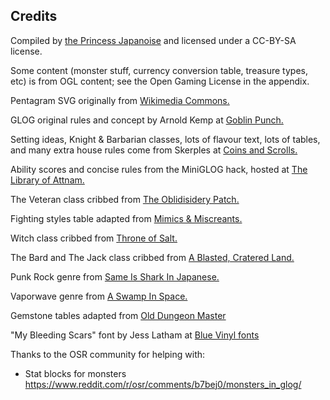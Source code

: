 ## Credits

Compiled by [the Princess Japanoise](https://github.com/japanoise) and licensed
under a CC-BY-SA license.

Some content (monster stuff, currency conversion table, treasure types, etc) is
from OGL content; see the Open Gaming License in the appendix.

Pentagram SVG originally from [Wikimedia
Commons.](https://commons.wikimedia.org/wiki/File:Pentagram4.svg)

GLOG original rules and concept by Arnold Kemp at [Goblin
Punch.](https://goblinpunch.blogspot.com/)

Setting ideas, Knight & Barbarian classes, lots of flavour text, lots of tables,
and many extra house rules come from Skerples at [Coins and
Scrolls.](https://coinsandscrolls.blogspot.com/)

Ability scores and concise rules from the MiniGLOG hack, hosted at [The Library
of Attnam.](https://attnam.blogspot.com)

The Veteran class cribbed from [The Oblidisidery
Patch.](https://oblidisideryptch.blogspot.com/2019/03/glog-class-veteran.html?m=1)

Fighting styles table adapted from [Mimics &
Miscreants.](https://docs.google.com/document/d/104Zgs7DzWrfKg6FfMLSVnqzHjoRXLmijmzABbRI0vnI/edit)

Witch class cribbed from [Throne of
Salt.](https://throneofsalt.blogspot.com/2018/02/class-witch.html)

The Bard and The Jack class cribbed from [A Blasted, Cratered
Land.](https://crateredland.blogspot.com/)

Punk Rock genre from [Same Is Shark In Japanese.](https://sameissharkinjapanese.blogspot.com/)

Vaporwave genre from [A Swamp In Space.](https://aswampinspace.blogspot.com)

Gemstone tables adapted from [Old Dungeon
Master](https://olddungeonmaster.com/2012/06/10/gems/)

"My Bleeding Scars" font by Jess Latham at [Blue Vinyl
fonts](http://www.bvfonts.com)

Thanks to the OSR community for helping with:

- Stat blocks for monsters
  https://www.reddit.com/r/osr/comments/b7bej0/monsters_in_glog/
